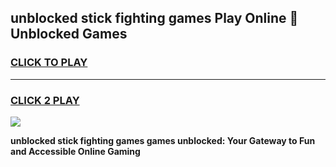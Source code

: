 
## unblocked stick fighting games Play Online 👋 Unblocked Games
<h3>
<a href="https://premium.freeplayer.one?title=unblocked_stick_fighting_games&ref=19F">CLICK TO PLAY</a></h3>
<hr>

<h3>
<a href="https://premium.freeplayer.one?title=unblocked_stick_fighting_games&ref=19F">CLICK 2 PLAY</a>
  
</h3>

<a href="https://premium.freeplayer.one?title=unblocked_stick_fighting_games&ref=19F"><img src="https://clearcache.store/games.png"></a>


**unblocked stick fighting games games unblocked: Your Gateway to Fun and Accessible Online Gaming**
